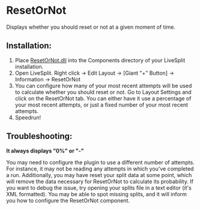 # ResetOrNot
Displays whether you should reset or not at a given moment of time.

## Installation:

1. Place [ResetOrNot.dll](https://github.com/gottagofaster236/ResetOrNot/releases/latest) into the Components directory of your LiveSplit installation.
2. Open LiveSplit. Right click -> Edit Layout -> [Giant "+" Button] -> Information -> ResetOrNot
3. You can configure how many of your most recent attempts will be used to calculate whether you should reset or not. Go to Layout Settings and click on the ResetOrNot tab. You can either have it use a percentage of your most recent attempts, or just a fixed number of your most recent attempts.
4. Speedrun!

## Troubleshooting:

**It always displays "0%" or "-"**

You may need to configure the plugin to use a different number of attempts. For instance, it may not be reading any attempts in which you've completed a run. Additionally, you may have reset your split data at some point, which will remove the data necessary for ResetOrNot to calculate its probability. If you want to debug the issue, try opening your splits file in a text editor (it's XML formatted). You may be able to spot missing splits, and it will inform you how to configure the ResetOrNot component.
